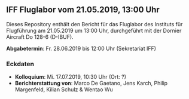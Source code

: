 ## IFF Fluglabor vom 21.05.2019, 13:00 Uhr
Dieses Repository enthält den Bericht für das Fluglabor des Instituts für Flugführung am 21.05.2019 um 13:00 Uhr, durchgeführt mit der Dornier Aircraft Do 128-6 (D-IBUF).

**Abgabetermin**: Fr. 28.06.2019 bis 12:00 Uhr (Sekretariat IFF)

### Eckdaten
* **Kolloquium**: Mi. 17.07.2019, 10:30 Uhr (Ort: ?)
* **Berichterstattung von**: Marco De Gaetano, Jens Karch, Philip Margenfeld, Kilian Schulz & Wentao Wu

